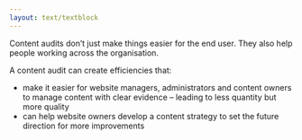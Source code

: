 ```yaml
---
layout: text/textblock
---
```


Content audits don’t just make things easier for the end user. They also help people working across the organisation. 

A content audit can create efficiencies that:

- make it easier for website managers, administrators and content owners to manage content with clear evidence – leading to less quantity but more quality
- can help website owners develop a content strategy to set the future direction for more improvements
